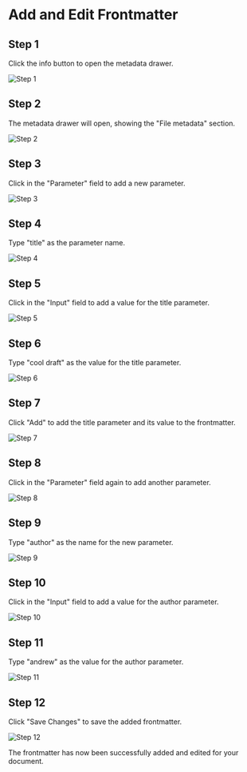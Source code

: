 

  # Add and Edit Frontmatter

## Step 1
Click the info button to open the metadata drawer.

![Step 1](/img/add_and_edit_frontmatter/step_3.png)

## Step 2
The metadata drawer will open, showing the "File metadata" section.

![Step 2](/img/add_and_edit_frontmatter/step_4.png)

## Step 3
Click in the "Parameter" field to add a new parameter.

![Step 3](/img/add_and_edit_frontmatter/step_5.png)

## Step 4
Type "title" as the parameter name.

![Step 4](/img/add_and_edit_frontmatter/step_6.png)

## Step 5
Click in the "Input" field to add a value for the title parameter.

![Step 5](/img/add_and_edit_frontmatter/step_7.png)

## Step 6
Type "cool draft" as the value for the title parameter.

![Step 6](/img/add_and_edit_frontmatter/step_8.png)

## Step 7
Click "Add" to add the title parameter and its value to the frontmatter.

![Step 7](/img/add_and_edit_frontmatter/step_9.png)

## Step 8
Click in the "Parameter" field again to add another parameter.

![Step 8](/img/add_and_edit_frontmatter/step_10.png)

## Step 9
Type "author" as the name for the new parameter.

![Step 9](/img/add_and_edit_frontmatter/step_11.png)

## Step 10
Click in the "Input" field to add a value for the author parameter.

![Step 10](/img/add_and_edit_frontmatter/step_12.png)

## Step 11
Type "andrew" as the value for the author parameter.

![Step 11](/img/add_and_edit_frontmatter/step_13.png)

## Step 12
Click "Save Changes" to save the added frontmatter.

![Step 12](/img/add_and_edit_frontmatter/step_14.png)

The frontmatter has now been successfully added and edited for your document.

  